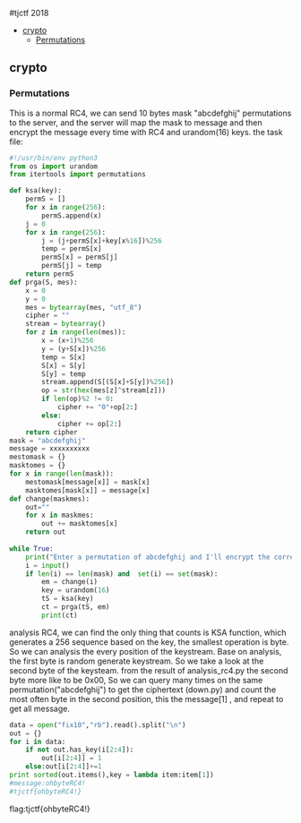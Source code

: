 #tjctf 2018
- [crypto](#crypto)
	- [Permutations](#permutations)
## crypto
### Permutations
This is a normal RC4, we can send 10 bytes mask "abcdefghij"   permutations to the server, and the server will map the mask to message and then encrypt the message every time with RC4 and urandom(16) keys.
the task file:
```python
#!/usr/bin/env python3
from os import urandom
from itertools import permutations

def ksa(key):
    permS = []
    for x in range(256):
        permS.append(x)
    j = 0
    for x in range(256):
        j = (j+permS[x]+key[x%16])%256
        temp = permS[x]
        permS[x] = permS[j]
        permS[j] = temp
    return permS
def prga(S, mes):
    x = 0
    y = 0
    mes = bytearray(mes, "utf_8")
    cipher = ""
    stream = bytearray()
    for z in range(len(mes)):
        x = (x+1)%256
        y = (y+S[x])%256
        temp = S[x]
        S[x] = S[y]
        S[y] = temp
        stream.append(S[(S[x]+S[y])%256])
        op = str(hex(mes[z]^stream[z]))
        if len(op)%2 != 0:
            cipher += "0"+op[2:]
        else:
            cipher += op[2:]
    return cipher
mask = "abcdefghij"
message = xxxxxxxxxx
mestomask = {}
masktomes = {}
for x in range(len(mask)):
    mestomask[message[x]] = mask[x]
    masktomes[mask[x]] = message[x]
def change(maskmes):
    out=""
    for x in maskmes:
        out += masktomes[x]
    return out
    
while True:
    print("Enter a permutation of abcdefghij and I'll encrypt the corresponding message! ")
    i = input()
    if len(i) == len(mask) and  set(i) == set(mask):
        em = change(i)
        key = urandom(16)
        tS = ksa(key)
        ct = prga(tS, em)
        print(ct)
```
analysis RC4, we can find the only thing that counts is KSA function, which generates a 256 sequence based on the key, the smallest operation is byte. So we can analysis the every position of the keystream. Base on analysis, the first byte is random generate keystream.  So we take a look at the second byte of the keysteam.
from the result of analysis_rc4.py the second byte more like to be 0x00, So we can query many times on the same permutation("abcdefghij") to get the ciphertext (down.py) and count the most often byte in the second position, this the message[1] , and repeat to get all message.
```python
data = open("fix10","rb").read().split("\n")
out = {}
for i in data:
    if not out.has_key(i[2:4]):
        out[i[2:4]] = 1
    else:out[i[2:4]]+=1
print sorted(out.items(),key = lambda item:item[1])
#message:ohbyteRC4!
#tjctf{ohbyteRC4!}
```
flag:tjctf{ohbyteRC4!}
